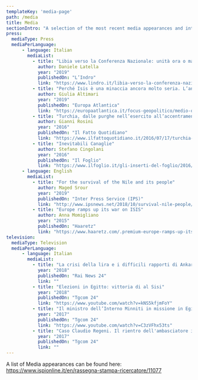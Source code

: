 ```yaml
---
templateKey: 'media-page'
path: /media
title: Media
sectionIntro: "A selection of the most recent media appearances and interviews is available here:"
press:
  mediaType: Press
  mediaPerLanguage:
      - language: Italian
        mediaList:
          - title: "Libia verso la Conferenza Nazionale: unità ora o mai più"
            author: Daniele Latella
            year: "2019"
            publishedOn: "L’Indro"
            link: "https://www.lindro.it/libia-verso-la-conferenza-nazionale-unita-ora-o-mai-piu/"
          - title: "Perché Isis è una minaccia ancora molto seria. L’analisi di Matteo Colombo"
            author: Giulia Altimari
            year: "2019"
            publishedOn: "Europa Atlantica"
            link: "https://europaatlantica.it/focus-geopolitico/medio-oriente/2019/04/perche-isis-e-una-minaccia-ancora-molto-seria-lanalisi-di-matteo-colombo-ispi/"
          - title: "Turchia, dalle purghe nell’esercito all’accentramento del potere"
            author: Gianni Rosini
            year: "2016"
            publishedOn: "Il Fatto Quotidiano"
            link: "https://www.ilfattoquotidiano.it/2016/07/17/turchia-dalle-purghe-nellesercito-allaccentramento-del-potere-ecco-perche-il-golpe-fallito-favorisce-erdogan/2912186/"
          - title: "Inevitabili Canaglie"
            author: Stefano Cingolani
            year: "2016"
            publishedOn: "Il Foglio"
            link: "https://www.ilfoglio.it/gli-inserti-del-foglio/2016/02/22/news/inevitabili-canaglie-92971/"
      - language: English
        mediaList:
          - title: "For the survival of the Nile and its people"
            author: Maged Srour
            year: "2019"
            publishedOn: "Inter Press Service (IPS)"
            link: "http://www.ipsnews.net/2018/10/survival-nile-people/"
          - title: "Europe ramps up its war on ISIS"
            author: Anna Momigliano
            year: "2015"
            publishedOn: "Haaretz"
            link: "https://www.haaretz.com/.premium-europe-ramps-up-its-war-on-isis-1.5307234"
television:
  mediaType: Television
  mediaPerLanguage:
      - language: Italian
        mediaList:
          - title: "La crisi della lira e i difficili rapporti di Ankara con gli USA: cosa rischia l'Italia?"
            year: "2018"
            publishedOn: "Rai News 24"
            link: ""
          - title: "Elezioni in Egitto: vittoria di al Sisi"
            year: "2018"
            publishedOn: "Tgcom 24"
            link: "https://www.youtube.com/watch?v=kNS5kfjmFoY"
          - title: "Il ministro dell’Interno Minniti in missione in Egitto: serve un'intesa sulla Libia"
            year: "2017"
            publishedOn: "Tgcom 24"
            link: "https://www.youtube.com/watch?v=C3zVFhx53ts"
          - title: "Caso Claudio Regeni. Il rientro dell'ambasciatore italiano in Egitto al Cairo"
            year: "2017"
            publishedOn: "Tgcom 24"
            link: ""
---
```

A list of Media appearances can be found here: https://www.ispionline.it/en/rassegna-stampa-ricercatore/11077
